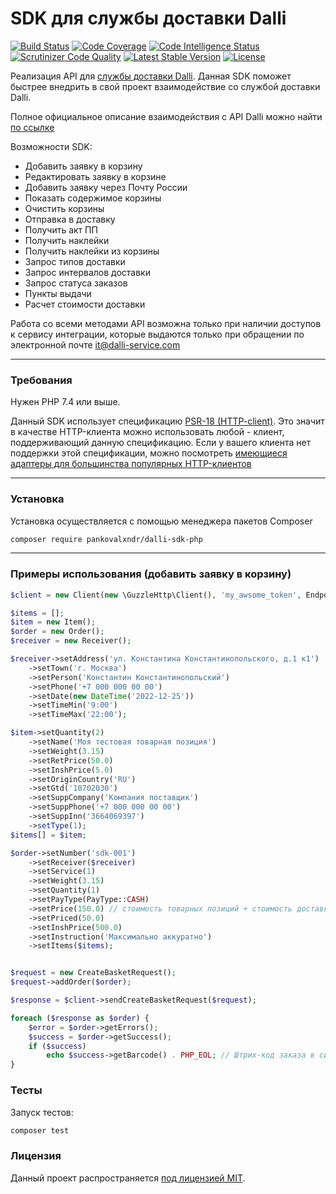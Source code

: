 # SDK для службы доставки Dalli

[![Build Status](https://scrutinizer-ci.com/g/PankovAlxndr/dalli-sdk-php/badges/build.png?b=main)](https://scrutinizer-ci.com/g/PankovAlxndr/dalli-sdk-php/build-status/main)
[![Code Coverage](https://scrutinizer-ci.com/g/PankovAlxndr/dalli-sdk-php/badges/coverage.png?b=main)](https://scrutinizer-ci.com/g/PankovAlxndr/dalli-sdk-php/?branch=main)
[![Code Intelligence Status](https://scrutinizer-ci.com/g/PankovAlxndr/dalli-sdk-php/badges/code-intelligence.svg?b=main)](https://scrutinizer-ci.com/code-intelligence)
[![Scrutinizer Code Quality](https://scrutinizer-ci.com/g/PankovAlxndr/dalli-sdk-php/badges/quality-score.png?b=main)](https://scrutinizer-ci.com/g/PankovAlxndr/dalli-sdk-php/?branch=main)
[![Latest Stable Version](http://poser.pugx.org/pankovalxndr/dalli-sdk-php/v)](https://packagist.org/packages/pankovalxndr/dalli-sdk-php)
[![License](http://poser.pugx.org/pankovalxndr/dalli-sdk-php/license)](https://packagist.org/packages/pankovalxndr/dalli-sdk-php)

Реализация API для [службы доставки Dalli](https://dalli-service.com/).
Данная SDK поможет быстрее внедрить в свой проект взаимодействие со службой доставки Dalli.

Полное официальное описание взаимодействия с API Dalli можно найти [по ссылке](https://api.dalli-service.com/v1/doc/)

Возможности SDK:
- Добавить заявку в корзину
- Редактировать заявку в корзине
- Добавить заявку через Почту России
- Показать содержимое корзины
- Очистить корзины
- Отправка в доставку
- Получить акт ПП
- Получить наклейки
- Получить наклейки из корзины
- Запрос типов доставки
- Запрос интервалов доставки
- Запрос статуса заказов
- Пункты выдачи
- Расчет стоимости доставки

Работа со всеми методами API возможна только при наличии доступов к сервису интеграции, которые выдаются только при
обращении по электронной почте <it@dalli-service.com>

***

### Требования

Нужен PHP 7.4 или выше.

Данный SDK использует спецификацию [PSR-18 (HTTP-client)](https://www.php-fig.org/psr/psr-18/).
Это значит в качестве HTTP-клиента можно использовать любой - клиент, поддерживающий данную спецификацию.
Если у вашего клиента нет поддержки этой спецификации, можно
посмотреть [имеющиеся адаптеры для большинства популярных HTTP-клиентов](http://docs.php-http.org/en/latest/clients.html)

***

### Установка

Установка осуществляется с помощью менеджера пакетов Composer

```bash
composer require pankovalxndr/dalli-sdk-php
```

***

### Примеры использования (добавить заявку в корзину)
```php
$client = new Client(new \GuzzleHttp\Client(), 'my_awsome_token', Endpoint::MSK);

$items = [];
$item = new Item();
$order = new Order();
$receiver = new Receiver();

$receiver->setAddress('ул. Константина Константинопольского, д.1 к1')
    ->setTown('г. Москва')
    ->setPerson('Константин Константинопольский')
    ->setPhone('+7 000 000 00 00')
    ->setDate(new DateTime('2022-12-25'))
    ->setTimeMin('9:00')
    ->setTimeMax('22:00');

$item->setQuantity(2)
    ->setName('Моя тестовая товарная позиция')
    ->setWeight(3.15)
    ->setRetPrice(50.0)
    ->setInshPrice(5.0)
    ->setOriginCountry('RU')
    ->setGtd('10702030')
    ->setSuppCompany('Компания поставщик')
    ->setSuppPhone('+7 000 000 00 00')
    ->setSuppInn('3664069397')
    ->setType(1);
$items[] = $item;

$order->setNumber('sdk-001')
    ->setReceiver($receiver)
    ->setService(1)
    ->setWeight(3.15)
    ->setQuantity(1)
    ->setPayType(PayType::CASH)
    ->setPrice(150.0) // стоимость товарных позиций + стоимость доставки
    ->setPriced(50.0)
    ->setInshPrice(500.0)
    ->setInstruction('Максимально аккуратно')
    ->setItems($items);


$request = new CreateBasketRequest();
$request->addOrder($order);

$response = $client->sendCreateBasketRequest($request);

foreach ($response as $order) {
    $error = $order->getErrors();
    $success = $order->getSuccess();
    if ($success)
        echo $success->getBarcode() . PHP_EOL; // Штрих-код заказа в системе Dalli
}
```

### Тесты

Запуск тестов:

``` bash
composer test
```

### Лицензия

Данный проект распространяется [под лицензией MIT](LICENSE).
